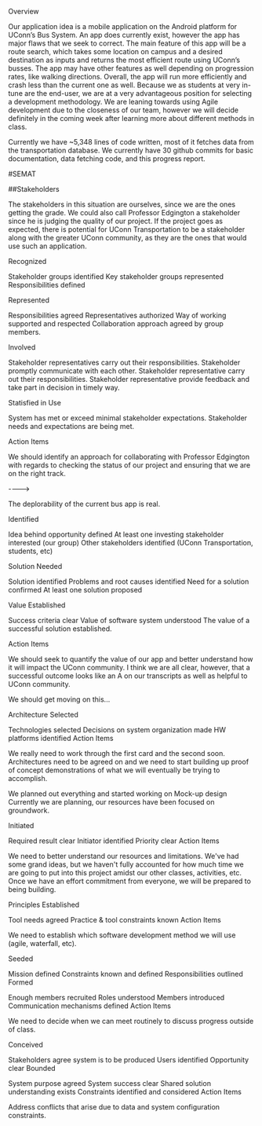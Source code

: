 Overview

Our application idea is a mobile application on the Android platform for UConn’s Bus System. An app does currently exist, however the app has major flaws that we seek to correct. The main feature of this app will be a route search, which takes some location on campus and a desired destination as inputs and returns the most efficient route using UConn’s busses. The app may have other features as well depending on progression rates, like walking directions. Overall, the app will run more efficiently and crash less than the current one as well. Because we as students at very in-tune are the end-user, we are at a very advantageous position for selecting a development methodology. We are leaning towards using Agile development due to the closeness of our team, however we will decide definitely in the coming week after learning more about different methods in class.

Currently we have ~5,348 lines of code written, most of it fetches data from the transportation database. We currently have 30 github commits for basic documentation, data fetching code, and this progress report.

#SEMAT


##Stakeholders

The stakeholders in this situation are ourselves, since we are the ones getting the grade. We could also call Professor Edgington a stakeholder since he is judging the quality of our project. If the project goes as expected, there is potential for UConn Transportation to be a stakeholder along with the greater UConn community, as they are the ones that would use such an application.

Recognized

Stakeholder groups identified
Key stakeholder groups represented
Responsibilities defined


Represented

Responsibilities agreed
Representatives authorized
Way of working supported and respected
Collaboration approach agreed by group members. 

Involved 

Stakeholder representatives carry out their responsibilities.
Stakeholder promptly communicate with each other. 
Stakeholder representative carry out their responsibilities.
Stakeholder representative provide feedback and take part in decision in timely way. 

Statisfied in Use

System has met or exceed minimal stakeholder expectations. 
Stakeholder needs and expectations are being met. 


Action Items

We should identify an approach for collaborating with Professor Edgington with regards to checking the status of our project and ensuring that we are on the right track.

---->

<Opportunity>

The deplorability of the current bus app is real.

Identified

Idea behind opportunity defined
At least one investing stakeholder interested (our group)
Other stakeholders identified (UConn Transportation, students, etc)

Solution Needed

Solution identified
Problems and root causes identified
Need for a solution confirmed
At least one solution proposed

Value Established

Success criteria clear
Value of software system understood
The value of a successful solution established. 


Action Items

We should seek to quantify the value of our app and better understand how it will impact the UConn community. I think we are all clear, however, that a successful outcome looks like an A on our transcripts as well as helpful to UConn community.

<Software System>

We should get moving on this...

Architecture Selected

Technologies selected
Decisions on system organization made
HW platforms identified
Action Items

We really need to work through the first card and the second soon. Architectures need to be agreed on and we need to start building up proof of concept demonstrations of what we will eventually be trying to accomplish.

<Work>

We planned out everything and started working on Mock-up design Currently we are planning, our resources have been focused on groundwork.

Initiated

Required result clear
Initiator identified
Priority clear
Action Items

We need to better understand our resources and limitations. We've had some grand ideas, but we haven't fully accounted for how much time we are going to put into this project amidst our other classes, activities, etc. Once we have an effort commitment from everyone, we will be prepared to being building.

<Way of Working>

Principles Established

Tool needs agreed
Practice & tool constraints known
Action Items

We need to establish which software development method we will use (agile, waterfall, etc).

<Team>

Seeded

Mission defined
Constraints known and defined
Responsibilities outlined
Formed

Enough members recruited
Roles understood
Members introduced
Communication mechanisms defined
Action Items

We need to decide when we can meet routinely to discuss progress outside of class.

<Requirements>

Conceived

Stakeholders agree system is to be produced
Users identified
Opportunity clear
Bounded

System purpose agreed
System success clear
Shared solution understanding exists
Constraints identified and considered
Action Items

Address conflicts that arise due to data and system configuration constraints.
